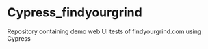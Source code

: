 # Cypress_findyourgrind
Repository containing demo web UI tests of findyourgrind.com using Cypress 
